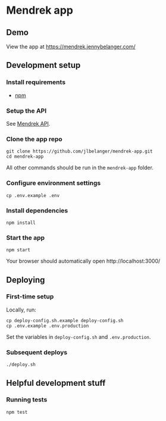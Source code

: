 # Mendrek app

## Demo

View the app at https://mendrek.jennybelanger.com/

## Development setup

### Install requirements

* [npm](https://www.npmjs.com/get-npm)

### Setup the API

See [Mendrek API](https://github.com/jlbelanger/mendrek-api).

### Clone the app repo

```
git clone https://github.com/jlbelanger/mendrek-app.git
cd mendrek-app
```

All other commands should be run in the `mendrek-app` folder.

### Configure environment settings

```
cp .env.example .env
```

### Install dependencies

```
npm install
```

### Start the app

```
npm start
```

Your browser should automatically open http://localhost:3000/

## Deploying

### First-time setup

Locally, run:

```
cp deploy-config.sh.example deploy-config.sh
cp .env.example .env.production
```

Set the variables in `deploy-config.sh` and `.env.production`.

### Subsequent deploys

```
./deploy.sh
```

## Helpful development stuff

### Running tests

```
npm test
```
